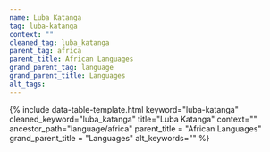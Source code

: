```yaml
---
name: Luba Katanga
tag: luba-katanga
context: ""
cleaned_tag: luba_katanga
parent_tag: africa
parent_title: African Languages
grand_parent_tag: language
grand_parent_title: Languages
alt_tags: 
---
```


{% include data-table-template.html 
  keyword="luba-katanga" 
  cleaned_keyword="luba_katanga" 
  title="Luba Katanga"
  context=""
  ancestor_path="language/africa" 
  parent_title = "African Languages"
  grand_parent_title = "Languages"
  alt_keywords=""
%}

